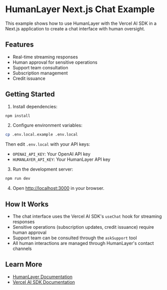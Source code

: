 # HumanLayer Next.js Chat Example

This example shows how to use HumanLayer with the Vercel AI SDK in a Next.js application to create a chat interface with human oversight.

## Features

- Real-time streaming responses
- Human approval for sensitive operations
- Support team consultation
- Subscription management
- Credit issuance

## Getting Started

1. Install dependencies:

```bash
npm install
```

2. Configure environment variables:

```bash
cp .env.local.example .env.local
```

Then edit `.env.local` with your API keys:

- `OPENAI_API_KEY`: Your OpenAI API key
- `HUMANLAYER_API_KEY`: Your HumanLayer API key

3. Run the development server:

```bash
npm run dev
```

4. Open [http://localhost:3000](http://localhost:3000) in your browser.

## How It Works

- The chat interface uses the Vercel AI SDK's `useChat` hook for streaming responses
- Sensitive operations (subscription updates, credit issuance) require human approval
- Support team can be consulted through the `askSupport` tool
- All human interactions are managed through HumanLayer's contact channels

## Learn More

- [HumanLayer Documentation](https://docs.humanlayer.dev)
- [Vercel AI SDK Documentation](https://sdk.vercel.ai/docs)
